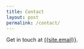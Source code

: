 ```yaml
---
title: Contact
layout: post
permalink: /contact/
---
```


Get in touch at <a href="mailto:{{site.email}}">{{site.email}}</a>.
